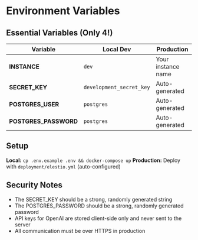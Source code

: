 # Environment Variables

## Essential Variables (Only 4!)

| Variable | Local Dev | Production |
|----------|-----------|------------|
| **INSTANCE** | `dev` | Your instance name |
| **SECRET_KEY** | `development_secret_key` | Auto-generated |
| **POSTGRES_USER** | `postgres` | Auto-generated |
| **POSTGRES_PASSWORD** | `postgres` | Auto-generated |

## Setup

**Local:** `cp .env.example .env && docker-compose up`
**Production:** Deploy with `deployment/elestio.yml` (auto-configured)

## Security Notes

- The SECRET_KEY should be a strong, randomly generated string
- The POSTGRES_PASSWORD should be a strong, randomly generated password
- API keys for OpenAI are stored client-side only and never sent to the server
- All communication must be over HTTPS in production
